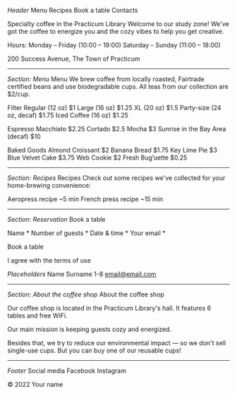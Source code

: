 *Header*
Menu
Recipes
Book a table
Contacts

Specialty coffee in the Practicum Library
Welcome to our study zone! We've got the coffee to energize you and the cozy vibes to help you get creative. 

Hours:
Monday – Friday (10:00 – 19:00)
Saturday – Sunday (11:00 – 18:00)

200 Success Avenue, The Town of Practicum

___________________________
*Section: Menu*
Menu
We brew coffee from locally roasted, Fairtrade certified beans and use biodegradable cups. All teas from our collection are $2/cup.

Filter
Regular (12 oz) $1
Large (16 oz) $1.25 
XL (20 oz) $1.5 
Party-size (24 oz, decaf) $1.75
Iced Coffee (16 oz) $1.25

Espresso
Macchiato $2.25
Cortado $2.5
Mocha $3
Sunrise in the Bay Area (decaf) $10

Baked Goods
Almond Croissant $2
Banana Bread $1.75
Key Lime Pie $3
Blue Velvet Cake $3.75
Web Cookie $2
Fresh Bug’uette $0.25

___________________________
*Section: Recipes*
Recipes
Check out some recipes we've collected for your home-brewing convenience:

Aeropress recipe
~5 min
French press recipe
~15 min

___________________________
*Section: Reservation*
Book a table

Name *
Number of guests *
Date & time *
Your email *

Book a table

I agree with the terms of use

*Placeholders*
Name Surname
1-8
email@email.com

___________________________
*Section: About the coffee shop*
About the coffee shop

Our coffee shop is located in the Practicum Library's hall. It features 6 tables and free WiFi.

Our main mission is keeping guests cozy and energized.

Besides that, we try to reduce our environmental impact — so we don't sell single-use cups. But you can buy one of our reusable cups!

___________________________
*Footer*
Social media
Facebook
Instagram

© 2022 Your name
